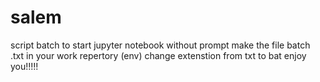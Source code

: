 # salem
script batch to start jupyter notebook without prompt
make the file batch .txt in your work repertory (env)
change extenstion from txt to bat
enjoy you!!!!!
